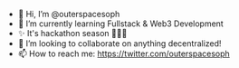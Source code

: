 - 👋 Hi, I’m @outerspacesoph
- 🌱 I’m currently learning Fullstack & Web3 Development
- ✨ It's hackathon season 👩🏼‍💻
- 💞️ I’m looking to collaborate on anything decentralized!
- 📫 How to reach me: https://twitter.com/outerspacesoph

<!---
outerspacesoph/outerspacesoph is a ✨ special ✨ repository because its `README.md` (this file) appears on your GitHub profile.
You can click the Preview link to take a look at your changes.
--->
